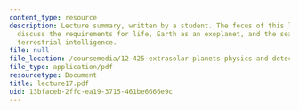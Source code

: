 ```yaml
---
content_type: resource
description: Lecture summary, written by a student. The focus of this lecture is to
  discuss the requirements for life, Earth as an exoplanet, and the search for extra
  terrestrial intelligence.
file: null
file_location: /coursemedia/12-425-extrasolar-planets-physics-and-detection-techniques-fall-2007/13bfaceb2ffcea193715461be6666e9c_lecture17.pdf
file_type: application/pdf
resourcetype: Document
title: lecture17.pdf
uid: 13bfaceb-2ffc-ea19-3715-461be6666e9c
---
```

